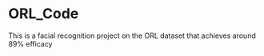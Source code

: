 # ORL_Code
This is a facial recognition project on the ORL dataset that achieves around 89% efficacy
